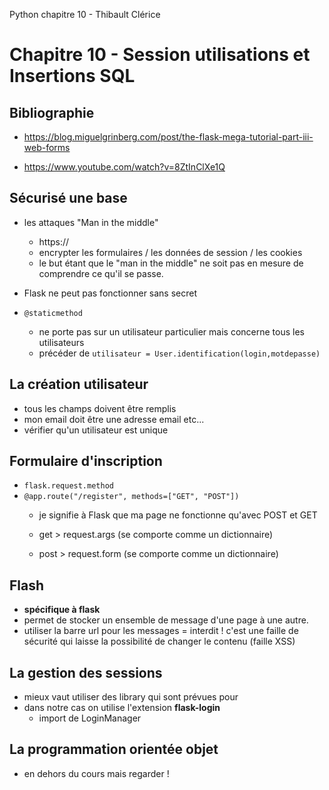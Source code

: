 Python chapitre 10 - Thibault Clérice

# Chapitre 10 - Session utilisations et Insertions SQL 

## Bibliographie
* https://blog.miguelgrinberg.com/post/the-flask-mega-tutorial-part-iii-web-forms

* https://www.youtube.com/watch?v=8ZtInClXe1Q

## Sécurisé une base 

* les attaques "Man in the middle"
	* https://
	* encrypter les formulaires / les données de session / les cookies
	* le but étant que le "man in the middle" ne soit pas en mesure de comprendre ce qu'il se passe.

* Flask ne peut pas fonctionner sans secret

* `@staticmethod`
	* ne porte pas sur un utilisateur particulier mais concerne tous les utilisateurs
	* précéder de `utilisateur = User.identification(login,motdepasse)`

## La création utilisateur

* tous les champs doivent être remplis
* mon email doit être une adresse email etc...
* vérifier qu'un utilisateur est unique

## Formulaire d'inscription

* `flask.request.method`
* `@app.route("/register", methods=["GET", "POST"])`
	* je signifie à Flask que ma page ne fonctionne qu'avec POST et GET

	* get > request.args (se comporte comme un dictionnaire)
	* post > request.form (se comporte comme un dictionnaire)

## Flash

* **spécifique à flask**
* permet de stocker un ensemble de message d'une page à une autre. 
* utiliser la barre url pour les messages = interdit ! c'est une faille de sécurité qui laisse la possibilité de changer le contenu (faille XSS)

## La gestion des sessions 

* mieux vaut utiliser des library qui sont prévues pour
* dans notre cas on utilise l'extension **flask-login**
	* import de LoginManager

## La programmation orientée objet 

* en dehors du cours mais regarder !